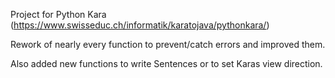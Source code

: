 Project for Python Kara (https://www.swisseduc.ch/informatik/karatojava/pythonkara/)

Rework of nearly every function to prevent/catch errors and improved them.

Also added new functions to write Sentences or to set Karas view direction.
